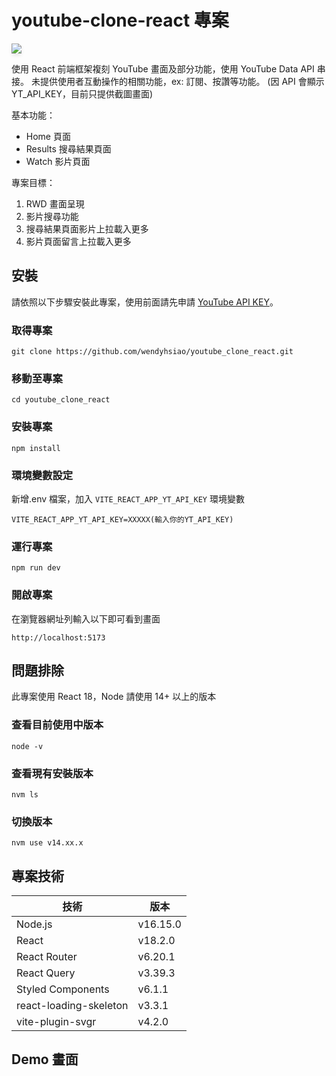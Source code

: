 # youtube-clone-react 專案

<img src="/assets/home-pc.png" style="box-shadow:0 4px 6px -1px rgba(0,0,0,.1)">

使用 React 前端框架複刻 YouTube 畫面及部分功能，使用 YouTube Data API 串接。
未提供使用者互動操作的相關功能，ex: 訂閱、按讚等功能。
(因 API 會顯示 YT_API_KEY，目前只提供截圖畫面)

基本功能：

- Home 頁面
- Results 搜尋結果頁面
- Watch 影片頁面

專案目標：

1. RWD 畫面呈現
2. 影片搜尋功能
3. 搜尋結果頁面影片上拉載入更多
4. 影片頁面留言上拉載入更多

## 安裝

請依照以下步驟安裝此專案，使用前面請先申請 [YouTube API KEY](https://developers.google.com/youtube/v3/getting-started)。

### 取得專案

```
git clone https://github.com/wendyhsiao/youtube_clone_react.git
```

### 移動至專案

```
cd youtube_clone_react
```

### 安裝專案

```
npm install
```

### 環境變數設定

新增.env 檔案，加入 `VITE_REACT_APP_YT_API_KEY` 環境變數

```
VITE_REACT_APP_YT_API_KEY=XXXXX(輸入你的YT_API_KEY)
```

### 運行專案

```
npm run dev
```

### 開啟專案

在瀏覽器網址列輸入以下即可看到畫面

```
http://localhost:5173
```

## 問題排除

此專案使用 React 18，Node 請使用 14+ 以上的版本

### 查看目前使用中版本

```
node -v
```

### 查看現有安裝版本

```
nvm ls
```

### 切換版本

```
nvm use v14.xx.x
```

## 專案技術

| 技術                   | 版本     |
| ---------------------- | -------- |
| Node.js                | v16.15.0 |
| React                  | v18.2.0  |
| React Router           | v6.20.1  |
| React Query            | v3.39.3  |
| Styled Components      | v6.1.1   |
| react-loading-skeleton | v3.3.1   |
| vite-plugin-svgr       | v4.2.0   |

## Demo 畫面


